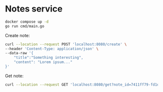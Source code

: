 # Notes service

```bash
docker compose up -d 
go run cmd/main.go
```

Create note:
```bash
curl --location --request POST 'localhost:8080/create' \
--header 'Content-Type: application/json' \
--data-raw '{
    "title":"Something interesting",
    "content": "Lorem ipsum..."
}'
```

Get note: 

```bash
curl --location --request GET 'localhost:8080/get?note_id=7411ff79-fd1d-46ab-b9f8-21105cd770ce'
```